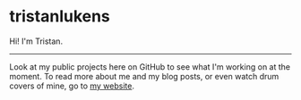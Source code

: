 # tristanlukens

Hi! I'm Tristan.

---

Look at my public projects here on GitHub to see what I'm working on at the moment. To read more about me and my blog posts, or even watch drum covers of mine, go to [my website](https://tristanlukens.com).
